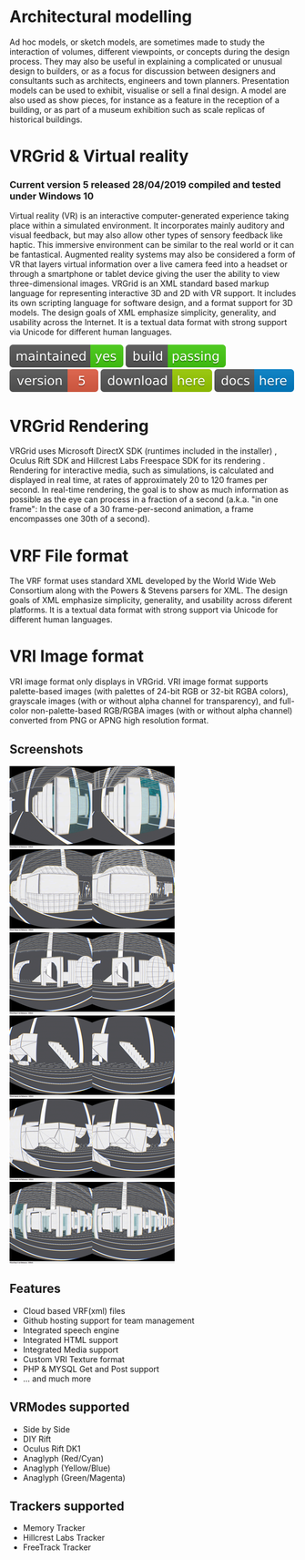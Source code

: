 # Architectural modelling

Ad hoc models, or sketch models, are sometimes made to study the interaction of volumes, different viewpoints, or concepts during the design process. They may also be useful in explaining a complicated or unusual design to builders, or as a focus for discussion between designers and consultants such as architects, engineers and town planners.
Presentation models can be used to exhibit, visualise or sell a final design. A model are also used as show pieces, for instance as a feature in the reception of a building, or as part of a museum exhibition such as scale replicas of historical buildings.

# VRGrid & Virtual reality
### Current version 5 released 28/04/2019 compiled and tested under Windows 10

Virtual reality (VR) is an interactive computer-generated experience taking place within a simulated environment. It incorporates mainly auditory and visual feedback, but may also allow other types of sensory feedback like haptic. This immersive environment can be similar to the real world or it can be fantastical. Augmented reality systems may also be considered a form of VR that layers virtual information over a live camera feed into a headset or through a smartphone or tablet device giving the user the ability to view three-dimensional images. VRGrid is an XML standard based markup language for representing interactive 3D and 2D with VR support. It includes its own scripting language for software design, and a format support for 3D models. The design goals of XML emphasize simplicity, generality, and usability across the Internet. It is a textual data format with strong support via Unicode for different human languages.

[![Maintenance](/images/maintained.svg)]() [![Travis](/images/rust.svg)]()  [![You can download here.](/images/version-5-red.svg)](https://dl.orangedox.com/tX6IL0ZzYy6z5vI2sE?dl=1)  [![You can download here.](/images/download-here-green.svg)](https://dl.orangedox.com/tX6IL0ZzYy6z5vI2sE?dl=1) [![Help here.](/images/docs-here-blue.svg)](https://wiki.ptsource.eu/)

# VRGrid Rendering

VRGrid uses Microsoft DirectX SDK (runtimes included in the installer) , Oculus Rift SDK and Hillcrest Labs Freespace SDK for its rendering . Rendering for interactive media, such as simulations, is calculated and displayed in real time, at rates of approximately 20 to 120 frames per second. In real-time rendering, the goal is to show as much information as possible as the eye can process in a fraction of a second (a.k.a. "in one frame": In the case of a 30 frame-per-second animation, a frame encompasses one 30th of a second).

# VRF File format

The VRF format uses standard XML developed by the World Wide Web Consortium along with the Powers & Stevens parsers for XML. The design goals of XML emphasize simplicity, generality, and usability across diferent platforms. It is a textual data format with strong support via Unicode for different human languages. 

# VRI Image format

VRI image format only displays in VRGrid. VRI image format supports palette-based images (with palettes of 24-bit RGB or 32-bit RGBA colors), grayscale images (with or without alpha channel for transparency), and full-color non-palette-based RGB/RGBA images (with or without alpha channel) converted from PNG or APNG high resolution format.

## Screenshots

![PTSource VRGrid](https://raw.githubusercontent.com/ptsource/VRGrid/master/images/01.PNG)![PTSource VRGrid](https://raw.githubusercontent.com/ptsource/VRGrid/master/images/02.PNG)![PTSource VRGrid](https://raw.githubusercontent.com/ptsource/VRGrid/master/images/03.PNG)
![PTSource VRGrid](https://raw.githubusercontent.com/ptsource/VRGrid/master/images/04.PNG)![PTSource VRGrid](https://raw.githubusercontent.com/ptsource/VRGrid/master/images/05.PNG)![PTSource VRGrid](https://raw.githubusercontent.com/ptsource/VRGrid/master/images/06.PNG)

## Features

* Cloud based VRF(xml) files
* Github hosting support for team management
* Integrated speech engine
* Integrated HTML support
* Integrated Media support
* Custom VRI Texture format
* PHP & MYSQL Get and Post support
* ... and much more

## VRModes supported

* Side by Side
* DIY Rift
* Oculus Rift DK1
* Anaglyph (Red/Cyan)
* Anaglyph (Yellow/Blue)
* Anaglyph (Green/Magenta)

## Trackers supported

* Memory Tracker
* Hillcrest Labs Tracker
* FreeTrack Tracker


